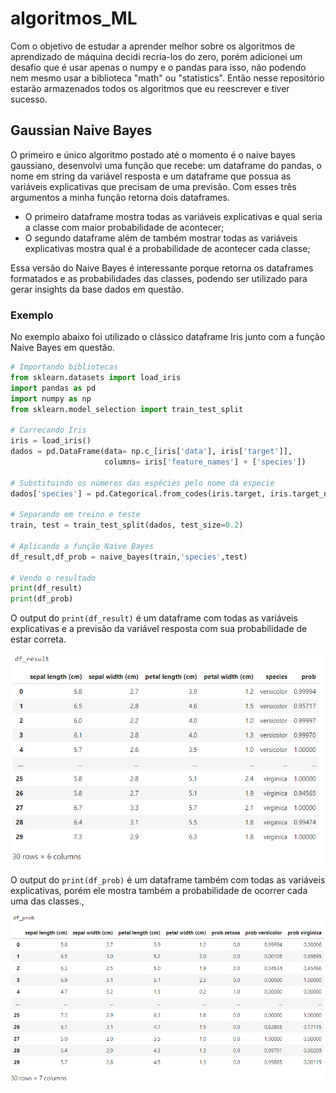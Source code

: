 # algoritmos_ML

Com o objetivo de estudar a aprender melhor sobre os algoritmos de aprendizado de máquina decidi recria-los do zero, porém adicionei um desafio que é usar apenas o numpy e o pandas para isso, não podendo nem mesmo usar a biblioteca "math" ou "statistics". Então nesse repositório estarão armazenados todos os algoritmos que eu reescrever e tiver sucesso.

## Gaussian Naive Bayes

O primeiro e único algoritmo postado até o momento é o naive bayes gaussiano, desenvolvi uma função que recebe: um dataframe do pandas, o nome em string da variável resposta e um dataframe que possua as variáveis explicativas que precisam de uma previsão. 
Com esses três argumentos a minha função retorna dois dataframes. 

- O primeiro dataframe mostra todas as variáveis explicativas e qual seria a classe com maior probabilidade de acontecer;
- O segundo dataframe além de também mostrar todas as variáveis explicativas mostra qual é a probabilidade de acontecer cada classe;

Essa versão do Naive Bayes é interessante porque retorna os dataframes formatados e as probabilidades das classes, podendo ser utilizado para gerar insights da base dados em questão.

### Exemplo
No exemplo abaixo foi utilizado o clássico dataframe Iris junto com a função Naive Bayes em questão.

```python
# Importando bibliotecas
from sklearn.datasets import load_iris
import pandas as pd
import numpy as np
from sklearn.model_selection import train_test_split

# Carrecando Iris
iris = load_iris()
dados = pd.DataFrame(data= np.c_[iris['data'], iris['target']],
                     columns= iris['feature_names'] + ['species'])

# Substituindo os números das espécies pelo nome da especie
dados['species'] = pd.Categorical.from_codes(iris.target, iris.target_names) 

# Separando em treino e teste
train, test = train_test_split(dados, test_size=0.2)

# Aplicando a função Naive Bayes
df_result,df_prob = naive_bayes(train,'species',test)

# Vendo o resultado
print(df_result)
print(df_prob)
```

O output do `print(df_result)` é um dataframe com todas as variáveis explicativas e a previsão da variável resposta com sua probabilidade de estar correta.

![Image of result](https://github.com/MrJunato/algoritmos_ML/blob/master/df_result.png)

O output do `print(df_prob)` é um dataframe também com todas as variáveis explicativas, porém ele mostra também a probabilidade de ocorrer cada uma das classes.,

![Image of prob](https://github.com/MrJunato/algoritmos_ML/blob/master/df_prob.png)
